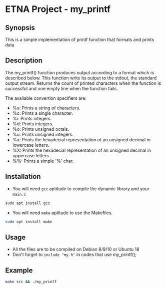 # ETNA Project - my_printf

## Synopsis
This is a simple implementation of printf function that formats and prints data

## Description
The my_printf() function produces output according to a format which is described
below. This function write its output to the stdout, the standard output stream.
Returns the count of printed characters when the function is successful and one empty line when the function fails.

The available convertion specifiers are:
+ %s: Prints a string of characters.
+ %c: Prints a single character.
+ %i: Prints integers.
+ %d: Prints integers.
+ %o: Prints unsigned octals.
+ %u: Prints unsigned integers.
+ %x: Prints the hexadecial representation of an unsigned decimal in lowercase letters.
+ %X: Prints the hexadecial representation of an unsigned decimal in uppercase letters.
+ %%: Prints a simple '%' char.

## Installation
+ You will need `gcc` aptitude to compile the dynamic library and your `main.c`
```bash
sudo apt install gcc
```
+ You will need `make` aptitude to use the Makefiles.
```bash
sudo apt install make
```

## Usage
+ All the files are to be compiled on Debian 8/9/10 or Ubuntu 18
+ Don't forget to `include "my.h"` in codes that use my_printf();

## Example

```bash
make src && ./my_printf
```